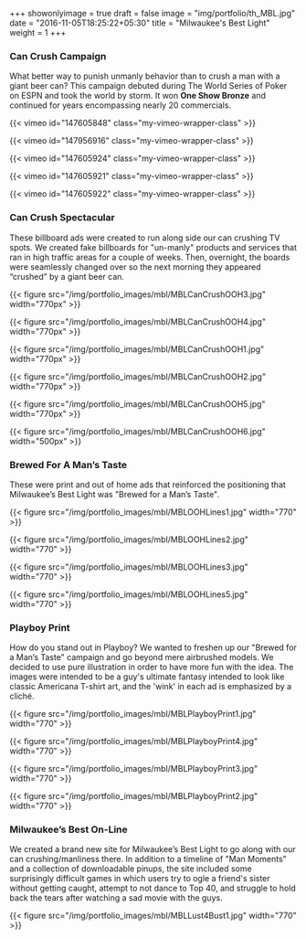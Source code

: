 +++
showonlyimage = true
draft = false
image = "img/portfolio/th_MBL.jpg"
date = "2016-11-05T18:25:22+05:30"
title = "Milwaukee's Best Light"
weight = 1
+++

### Can Crush Campaign

What better way to punish unmanly behavior than to crush a man with a giant beer can?
This campaign debuted during The World Series of Poker on ESPN and took the world by storm.
It won **One Show Bronze** and continued for years encompassing nearly 20 commercials.

{{< vimeo id="147605848" class="my-vimeo-wrapper-class" >}}  

{{< vimeo id="147956916" class="my-vimeo-wrapper-class" >}}  

{{< vimeo id="147605924" class="my-vimeo-wrapper-class" >}}  

{{< vimeo id="147605921" class="my-vimeo-wrapper-class" >}}  

{{< vimeo id="147605922" class="my-vimeo-wrapper-class" >}}  


### Can Crush Spectacular 

These billboard ads were created to run along side our can crushing TV spots. We created fake billboards for "un-manly" products and services that ran in high traffic areas for a couple of weeks. Then, overnight, the boards were seamlessly changed over so the next morning they appeared “crushed” by a giant beer can. 

{{< figure src="/img/portfolio_images/mbl/MBLCanCrushOOH3.jpg" width="770px" >}}  

{{< figure src="/img/portfolio_images/mbl/MBLCanCrushOOH4.jpg" width="770px" >}}  

{{< figure src="/img/portfolio_images/mbl/MBLCanCrushOOH1.jpg" width="770px" >}}  

{{< figure src="/img/portfolio_images/mbl/MBLCanCrushOOH2.jpg" width="770px" >}}  

{{< figure src="/img/portfolio_images/mbl/MBLCanCrushOOH5.jpg" width="770px" >}}  

{{< figure src="/img/portfolio_images/mbl/MBLCanCrushOOH6.jpg" width="500px" >}}  

### Brewed For A Man’s Taste

These were print and out of home ads that reinforced the positioning that Milwaukee’s Best Light was "Brewed for a Man’s Taste".

{{< figure src="/img/portfolio_images/mbl/MBLOOHLines1.jpg" width="770" >}}  

{{< figure src="/img/portfolio_images/mbl/MBLOOHLines2.jpg" width="770" >}}  

{{< figure src="/img/portfolio_images/mbl/MBLOOHLines3.jpg" width="770" >}}  

{{< figure src="/img/portfolio_images/mbl/MBLOOHLines5.jpg" width="770" >}}  

### Playboy Print

How do you stand out in Playboy? We wanted to freshen up our "Brewed for a Man’s Taste" campaign and go beyond mere airbrushed models. We decided to use pure illustration in order to have more fun with the idea. The images were intended to be a guy's ultimate fantasy intended to look like classic Americana T-shirt art, and the 'wink' in each ad is emphasized by a cliché.

{{< figure src="/img/portfolio_images/mbl/MBLPlayboyPrint1.jpg" width="770" >}}  

{{< figure src="/img/portfolio_images/mbl/MBLPlayboyPrint4.jpg" width="770" >}}  

{{< figure src="/img/portfolio_images/mbl/MBLPlayboyPrint3.jpg" width="770" >}}  

{{< figure src="/img/portfolio_images/mbl/MBLPlayboyPrint2.jpg" width="770" >}}  

### Milwaukee’s Best On-Line

We created a brand new site for Milwaukee’s Best Light to go along with our can crushing/manliness there. In addition to a timeline of "Man Moments" and a collection of downloadable pinups, the site included some surprisingly difficult games in which users try to ogle a friend's sister without getting caught, attempt to not dance to Top 40, and struggle to hold back the tears after watching a sad movie with the guys. 

{{< figure src="/img/portfolio_images/mbl/MBLLust4Bust1.jpg" width="770" >}}

